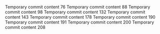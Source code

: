 Temporary commit content 76
Temporary commit content 88
Temporary commit content 98
Temporary commit content 132
Temporary commit content 143
Temporary commit content 178
Temporary commit content 190
Temporary commit content 191
Temporary commit content 200
Temporary commit content 208
